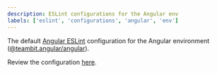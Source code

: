```yaml
---
description: ESLint configurations for the Angular env
labels: ['eslint', 'configurations', 'angular', 'env']
---
```


The default [Angular ESLint](https://github.com/angular-eslint/angular-eslint) configuration for the Angular environment ([@teambit.angular/angular](https://bit.dev/teambit/angular/angular)).

Review the configuration [here](bit-angular-eslint.ts).
